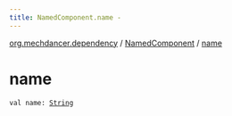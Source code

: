```yaml
---
title: NamedComponent.name - 
---
```


[org.mechdancer.dependency](../index.html) / [NamedComponent](index.html) / [name](./name.html)

# name

`val name: `[`String`](https://kotlinlang.org/api/latest/jvm/stdlib/kotlin/-string/index.html)